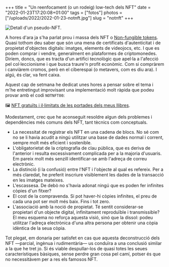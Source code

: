 +++
title = "Un reenfocament (o un rodeig) low-tech dels NFT"
date = "2022-01-23T17:20:08+01:00"
tags = ["fotos"]
photos = ["/uploads/2022/2022-01-23-notnft.jpg"]
slug = "notnft"
+++

<img alt="Detall d'un pseudo-NFT." src="/uploads/2022/2022-01-23-notnft.jpg">

A hores d'ara ja s'ha parlat prou i massa dels NFT o [Non-fungible tokens](https://en.wikipedia.org/wiki/Non-fungible_token). Quasi tothom deu saber que són una mena de certificats d'autenticitat i de propietat d'objectes digitals: imatges, elements de videojocs, etc. I que es poden comprar i vendre, generalment en plataformes de criptomonedes. Diríem, doncs, que es tracta d'un artifici tecnològic que apel·la a l'afecció pel col·leccionisme i que busca traure'n profit econòmic. Com si compràrem i canviàrem cromos, però en el ciberespai (o metavers, com es diu ara). I algú, és clar, va fent caixa.

Aquest cap de setmana he dedicat unes hores a pensar sobre el tema i m'he entretingut improvisant una implementació molt ràpida que podeu provar amb el codi `NOTNFT00`:

🖼 [NFT gratuïts i il·limitats de les portades dels meus llibres](https://notnft.carlesbellver.net/).

Modestament, crec que he aconseguit resoldre algun dels problemes i dependències més comuns dels NFT, tant tècnics com conceptuals.

- La necessitat de registrar els NFT en una cadena de blocs. No sé com no se li havia acudit a ningú utilitzar una base de dades normal i corrent, sempre molt més eficient i sostenible.
- L'obligatorietat de la criptografia de clau pública, que es deriva de l'anterior i resulta excessivament complicada per a la majoria d'usuaris. Em pareix molt més senzill identificar-se amb l'adreça de correu electrònic.
- La distinció (i la confusió) entre l'NFT i l'objecte al qual es refereix. Per a més claredat, he preferit inscriure visiblement les dades de la transacció en les imatges mateixes.
- L'escassesa. De debò no s'havia adonat ningú que es poden fer infinites còpies d'un fitxer?
- El cost de la compravenda. Si pot haver-hi còpies infinites, el preu de cada una pot ser molt més baix. Fins i tot zero.
- L'associació amb la noció de propietat. Té sentit considerar-se propietari d'un objecte digital, infinitament reproduïble i transmissible? El meu esquema no reforça aquesta visió, sinó que la dissol: podeu utilitzar l'adreça electrònica d'una altra persona per obtenir una còpia idèntica de la seua còpia.

Tot plegat, em donaria per satisfet en cas que aquesta deconstrucció dels NFT —parcial, ingènua i rudimentària— us conduïra a una conclusió similar a la que he tret jo. Si és viable despullar-los de quasi totes les seues característiques bàsiques, sense perdre gran cosa pel camí, potser és que no necessitàvem per a res els famosos NFT.